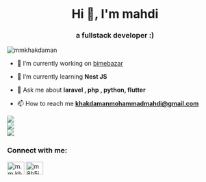 <h1 align="center">Hi 👋, I'm mahdi</h1>
<h3 align="center">a fullstack developer :)</h3>

<p align="left"> <img src="https://komarev.com/ghpvc/?username=mmkhakdaman&label=Profile%20views&color=0e75b6&style=flat" alt="mmkhakdaman" /> </p>

- 🔭 I’m currently working on [bimebazar](https://bimebazar.com)

- 🌱 I’m currently learning **Nest JS**

- 💬 Ask me about **laravel , php , python, flutter**

- 📫 How to reach me **khakdamanmohammadmahdi@gmail.com**

![](https://github-readme-stats.vercel.app/api?username=mmkhak)<br/>
![](https://github-readme-streak-stats.herokuapp.com/?user=mmkhak&theme=dark&hide_border=false)<br/>
![](https://github-readme-stats.vercel.app/api/top-langs/?username=mmkhak&theme=dark&hide_border=false&include_all_commits=true&count_private=true&layout=compact)

<h3 align="left">Connect with me:</h3>
<p align="left">
<a href="https://www.linkedin.com/in/mohammadmahdi-khakdaman-443589198" target="blank"><img align="center" src="https://raw.githubusercontent.com/rahuldkjain/github-profile-readme-generator/master/src/images/icons/Social/linked-in-alt.svg" alt="m.m.khakdaman" height="30" width="40" /></a>
<a href="https://instagram.com/m8h5i" target="blank"><img align="center" src="https://raw.githubusercontent.com/rahuldkjain/github-profile-readme-generator/master/src/images/icons/Social/instagram.svg" alt="m8h5i" height="30" width="40" /></a>
</p>
